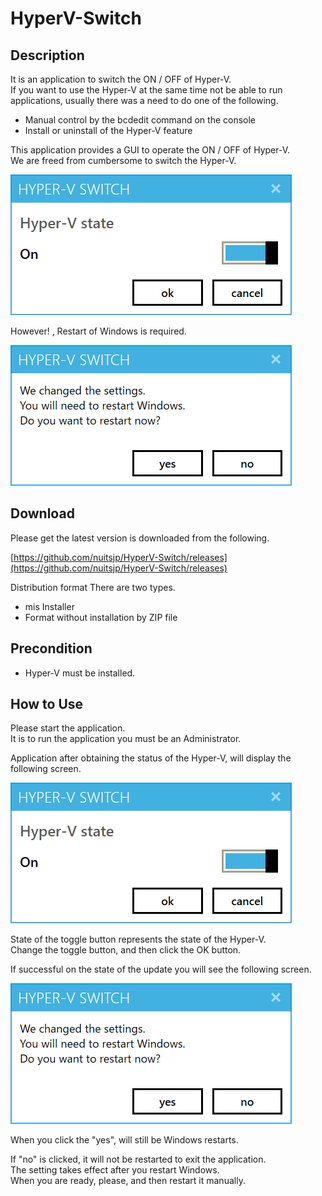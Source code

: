 # HyperV-Switch

## Description
It is an application to switch the ON / OFF of Hyper-V.  
If you want to use the Hyper-V at the same time not be able to run applications, usually there was a need to do one of the following.  

* Manual control by the bcdedit command on the console  
* Install or uninstall of the Hyper-V feature  

This application provides a GUI to operate the ON / OFF of Hyper-V.  
We are freed from cumbersome to switch the Hyper-V.  

![ScreenShot001](docs/images/screenshot001.png)

However! , Restart of Windows is required.

![ScreenShot002](docs/images/screenshot002.png)

## Download  

Please get the latest version is downloaded from the following.  

[https://github.com/nuitsjp/HyperV-Switch/releases](https://github.com/nuitsjp/HyperV-Switch/releases)

Distribution format There are two types.  

* mis Installer  
* Format without installation by ZIP file  

## Precondition

* Hyper-V must be installed.

## How to Use  

Please start the application.  
It is to run the application you must be an Administrator.  

Application after obtaining the status of the Hyper-V, will display the following screen.

![ScreenShot001](docs/images/screenshot001.png)

State of the toggle button represents the state of the Hyper-V.  
Change the toggle button, and then click the OK button.  

If successful on the state of the update you will see the following screen.  

![ScreenShot002](docs/images/screenshot002.png)

When you click the "yes", will still be Windows restarts.  

If "no" is clicked, it will not be restarted to exit the application.  
The setting takes effect after you restart Windows.  
When you are ready, please, and then restart it manually.  